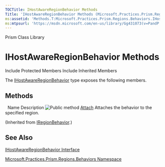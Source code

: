```yaml
---
TOCTitle: IHostAwareRegionBehavior Methods
Title: 'IHostAwareRegionBehavior Methods (Microsoft.Practices.Prism.Regions.Behaviors)'
ms:assetid: 'Methods.T:Microsoft.Practices.Prism.Regions.Behaviors.IHostAwareRegionBehavior'
ms:mtpsurl: 'https://msdn.microsoft.com/en-us/library/Gg431073(v=PandP.50)'
---
```


Prism Class Library

IHostAwareRegionBehavior Methods
================================

Include Protected Members
Include Inherited Members

The [IHostAwareRegionBehavior](https://msdn.microsoft.com/t:microsoft.practices.prism.regions.behaviors.ihostawareregionbehavior) type exposes the following members.

Methods
-------

<span id="methodTableToggle"></span>
 
Name
Description
![](https://msdn.microsoft.com/en-us/Gg431073.pubmethod(en-us,PandP.50).gif "Public method")
[Attach](https://msdn.microsoft.com/m:microsoft.practices.prism.regions.iregionbehavior.attach)
Attaches the behavior to the specified region.

(Inherited from [IRegionBehavior](https://msdn.microsoft.com/t:microsoft.practices.prism.regions.iregionbehavior).)

See Also
--------

<span id="seeAlsoToggle"></span>
[IHostAwareRegionBehavior Interface](https://msdn.microsoft.com/t:microsoft.practices.prism.regions.behaviors.ihostawareregionbehavior)

[Microsoft.Practices.Prism.Regions.Behaviors Namespace](https://msdn.microsoft.com/n:microsoft.practices.prism.regions.behaviors)
